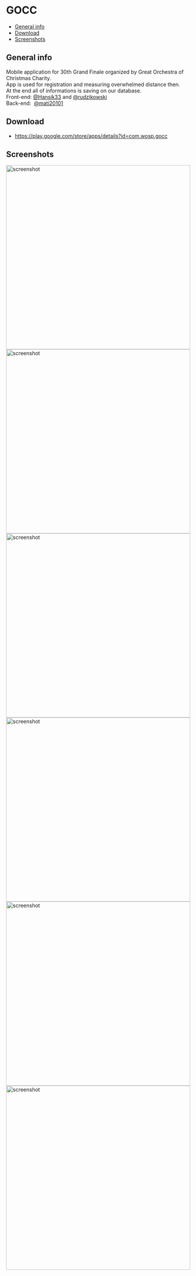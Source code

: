 # GOCC
* [General info](#general-info) 
* [Download](#download)
* [Screenshots](#screenshots)
## General info
Mobile application for 30th Grand Finale organized by Great Orchestra of Christmas Charity. \
App is used for registration and measuring overwhelmed distance then.  \
At the end all of informations is saving on our database. \
Front-end: [@Hansik33](https://github.com/Hansik33) and [@rudzikowski](https://github.com/rudzikowski) \
Back-end: &nbsp;[@mati20101](https://github.com/mati20101) 
## Download
- https://play.google.com/store/apps/details?id=com.wosp.gocc
## Screenshots
<div>
<img src="https://i.imgur.com/rqNqqcx.png" alt="screenshot" width="500"/>
<img src="https://i.imgur.com/MXTYonj.png" alt="screenshot" width="500"/>
<img src="https://i.imgur.com/yglcbAa.png" alt="screenshot" width="500"/>
<img src="https://i.imgur.com/TcUxKaM.png" alt="screenshot" width="500"/>
<img src="https://i.imgur.com/MtO0GiD.png" alt="screenshot" width="500"/>
<img src="https://i.imgur.com/KLAUvo2.png" alt="screenshot" width="500"/>
</div>
